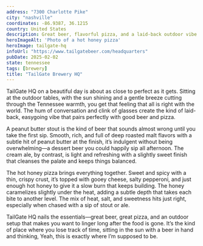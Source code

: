 ```yaml
---
address: "7300 Charlotte Pike"
city: "nashville"
coordinates: -86.9387, 36.1215
country: United States
description: Great beer, flavorful pizza, and a laid-back outdoor vibe
heroImageAlt: 'Photo of a hot honey pizza'
heroImage: tailgate-hq
infoUrl: "https://www.tailgatebeer.com/headquarters"
pubDate: 2025-02-02
state: tennessee
tags: [brewery]
title: "TailGate Brewery HQ"
---
```


TailGate HQ on a beautiful day is about as close to perfect as it gets. Sitting at the outdoor tables, with the sun shining and a gentle breeze cutting through the Tennessee warmth, you get that feeling that all is right with the world. The hum of conversation and clink of glasses create the kind of laid-back, easygoing vibe that pairs perfectly with good beer and pizza.

A peanut butter stout is the kind of beer that sounds almost wrong until you take the first sip. Smooth, rich, and full of deep roasted malt flavors with a subtle hit of peanut butter at the finish, it’s indulgent without being overwhelming—a dessert beer you could happily sip all afternoon. The cream ale, by contrast, is light and refreshing with a slightly sweet finish that cleanses the palate and keeps things balanced.

The hot honey pizza brings everything together. Sweet and spicy with a thin, crispy crust, it’s topped with gooey cheese, salty pepperoni, and just enough hot honey to give it a slow burn that keeps building. The honey caramelizes slightly under the heat, adding a subtle depth that takes each bite to another level. The mix of heat, salt, and sweetness hits just right, especially when chased with a sip of stout or ale.

TailGate HQ nails the essentials—great beer, great pizza, and an outdoor setup that makes you want to linger long after the food is gone. It’s the kind of place where you lose track of time, sitting in the sun with a beer in hand and thinking, Yeah, this is exactly where I’m supposed to be. 